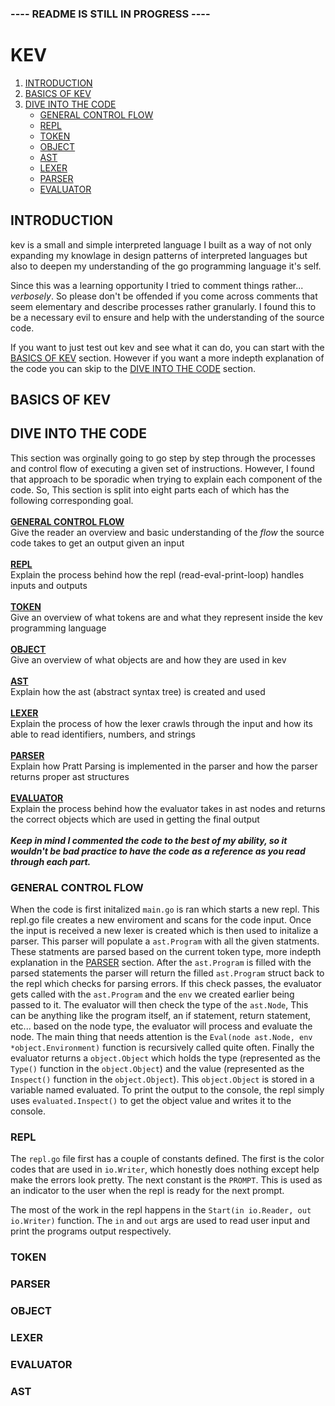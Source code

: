 ### ---- README IS STILL IN PROGRESS ----

# KEV
1. [INTRODUCTION](#introduction)<br>
2. [BASICS OF KEV](#basics-of-kev)<br>
3. [DIVE INTO THE CODE](#dive-into-the-code)<br>
    - [GENERAL CONTROL FLOW](#general-control-flow)<br>
    - [REPL](#repl)<br>
    - [TOKEN](#token)<br>
    - [OBJECT](#object)<br>
    - [AST](#ast)<br>
    - [LEXER](#lexer)<br>
    - [PARSER](#parser)<br>
    - [EVALUATOR](#evaluator)<br>

## INTRODUCTION
kev is a small and simple interpreted language I built as a way of not only expanding my knowlage in design patterns of interpreted languages but also to deepen my understanding of the go programming language it's self. 

Since this was a learning opportunity I tried to comment things rather... *verbosely*. So please don't be offended if you come across comments that seem elementary and describe processes rather granularly. I found this to be a necessary evil to ensure and help with the understanding of the source code. 

If you want to just test out kev and see what it can do, you can start with the [BASICS OF KEV](#basics-of-kev) section. However if you want a more indepth explanation of the code you can skip to the [DIVE INTO THE CODE](#dive-into-the-code) section.  

## BASICS OF KEV

## DIVE INTO THE CODE
This section was orginally going to go step by step through the processes and control flow of executing a given set of instructions. However, I found that approach to be sporadic when trying to explain each component of the code. So, This section is split into eight parts each of which has the following corresponding goal.<br>
<br>**[GENERAL CONTROL FLOW](#general-control-flow)**<br>
Give the reader an overview and basic understanding of the *flow* the source code takes to get an output given an input<br>
<br>**[REPL](#repl)**<br>
Explain the process behind how the repl (read-eval-print-loop) handles inputs and outputs<br>
<br>**[TOKEN](#token)**<br>
Give an overview of what tokens are and what they represent inside the kev programming language<br>
<br>**[OBJECT](#object)**<br>
Give an overview of what objects are and how they are used in kev<br>
<br>**[AST](#ast)**<br>
Explain how the ast (abstract syntax tree) is created and used<br>
<br>**[LEXER](#lexer)**<br>
Explain the process of how the lexer crawls through the input and how its able to read identifiers, numbers, and strings<br>
<br>**[PARSER](#parser)**<br>
Explain how Pratt Parsing is implemented in the parser and how the parser returns proper ast structures<br>
<br>**[EVALUATOR](#evaluator)**<br>
Explain the process behind how the evaluator takes in ast nodes and returns the correct objects which are used in getting the final output<br>
<br>***Keep in mind I commented the code to the best of my ability, so it wouldn't be bad practice to have the code as a reference as you read through each part.*** 

### GENERAL CONTROL FLOW
When the code is first initalized `main.go` is ran which starts a new repl. This repl.go file creates a new enviroment and scans for the code input. Once the input is received a new lexer is created which is then used to initalize a parser. This parser will populate a `ast.Program` with all the given statments. These statments are parsed based on the current token type, more indepth explanation in the [PARSER](#parser) section. After the `ast.Program` is filled with the parsed statements the parser will return the filled `ast.Program` struct back to the repl which checks for parsing errors. If this check passes, the evaluator gets called with the `ast.Program` and the `env` we created earlier being passed to it. The evaluator will then check the type of the `ast.Node`, This can be anything like the program itself, an if statement, return statement, etc... based on the node type, the evaluator will process and evaluate the node. The main thing that needs attention is the `Eval(node ast.Node, env *object.Environment)` function is recursively called quite often. Finally the evaluator returns a `object.Object` which holds the type (represented as the `Type()` function in the `object.Object`) and the value (represented as the `Inspect()` function in the `object.Object`). This `object.Object` is stored in a variable named evaluated. To print the output to the console, the repl simply uses `evaluated.Inspect()` to get the object value and writes it to the console.          

### REPL
The `repl.go` file first has a couple of constants defined. The first is the color codes that are used in `io.Writer`, which honestly does nothing except help make the errors look pretty. The next constant is the `PROMPT`. This is used as an indicator to the user when the repl is ready for the next prompt.

The most of the work in the repl happens in the `Start(in io.Reader, out io.Writer)` function. The `in` and `out` args are used to read user input and print the programs output respectively.     
### TOKEN

### PARSER

### OBJECT

### LEXER

### EVALUATOR

### AST

